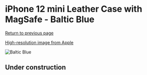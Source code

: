 # iPhone 12 mini Leather Case with MagSafe - Baltic Blue

[Return to previous page](/iphone_12)

[High-resolution image from Apple](https://store.storeimages.cdn-apple.com/8756/as-images.apple.com/is/MHK83?wid=4500&hei=4500&fmt=png)

<div style="width: 500px"><img src="/everyphone/MHK83.png" alt="Baltic Blue"></div>

## Under construction
